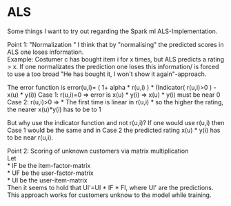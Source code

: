 # ALS
Some things I want to try out regarding the Spark ml ALS-Implementation.


Point 1: "Normalization " 
  I think that by "normalising" the predicted scores in ALS one loses information.  
  Example: Costumer c has bought item i for x times, but ALS predicts a rating > x. If one normalizates the prediction one loses this information/ is forced to use a too broad "He has bought it, I won't show it again"-approach.

The error function is error(u,i)= ( 1+ alpha &ast; r(u,i) ) * (Indicator( r(u,i)>0 ) - x(u) &ast; y(i))
Case 1: r(u,i)=0 => error is x(u) &ast; y(i) => x(u) &ast; y(i) must be near 0
Case 2: r(u,i)>0 => 
                  * The first time is linear in r(u,i)
                  * so the higher the rating, the nearer x(u)*y(i) has to be to 1
                  
But why use the indicator function and not r(u,i)? If one would use r(u,i) then Case 1 would be the same and in Case 2 the predicted rating x(u) &ast; y(i) has to be near r(u,i).
  
 Point 2: Scoring of unknown customers via matrix multiplication  
  Let   
    * IF be the item-factor-matrix   
    * UF be the user-factor-matrix  
    * UI be the user-item-matrix  
 Then it seems to hold that UI'=UI &ast; IF &ast; FI, where UI' are the predictions. This approach works for customers unknow to the model while        training. 
